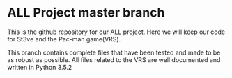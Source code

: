 # ALL Project master branch
This is the github repository for our ALL project. 
Here we will keep our code for St3ve and the Pac-man game(VRS).

This branch contains complete files that have been tested and made to be as robust as possible.
All files related to the VRS are well documented and written in Python 3.5.2
